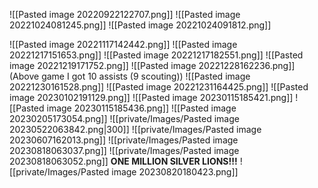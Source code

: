 ![[Pasted image 20220922122707.png]]
![[Pasted image 20221024081245.png]]
![[Pasted image 20221024091812.png]]

![[Pasted image 20221117142442.png]]
![[Pasted image 20221217151653.png]]
![[Pasted image 20221217182551.png]]
![[Pasted image 20221219171752.png]]
![[Pasted image 20221228162236.png]] (Above game I got 10 assists (9 scouting))
![[Pasted image 20221230161528.png]]
![[Pasted image 20221231164425.png]]
![[Pasted image 20230102191129.png]]
![[Pasted image 20230115185421.png]]
![[Pasted image 20230115185436.png]]
![[Pasted image 20230205173054.png]]
![[private/Images/Pasted image 20230522063842.png|300]]
![[private/Images/Pasted image 20230607162013.png]]
![[private/Images/Pasted image 20230818063037.png]]
![[private/Images/Pasted image 20230818063052.png]]
**ONE MILLION SILVER LIONS!!!**
![[private/Images/Pasted image 20230820180423.png]]




